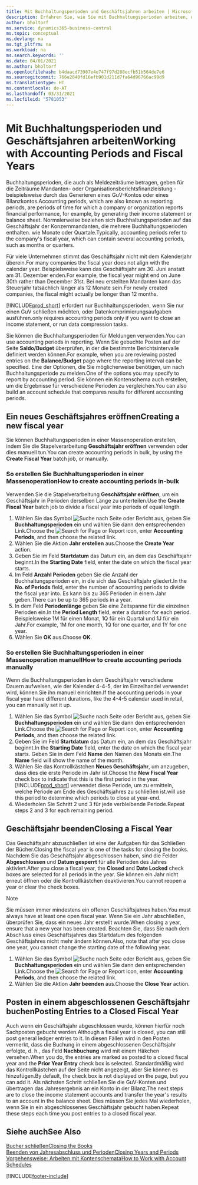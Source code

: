 ```yaml
---
title: Mit Buchhaltungsperioden und Geschäftsjahren arbeiten | Microsoft Docs
description: Erfahren Sie, wie Sie mit Buchhaltungsperioden arbeiten, um festzulegen, wann Ihr Unternehmen über Finanzleistung berichtet.
author: bholtorf
ms.service: dynamics365-business-central
ms.topic: conceptual
ms.devlang: na
ms.tgt_pltfrm: na
ms.workload: na
ms.search.keywords: ''
ms.date: 04/01/2021
ms.author: bholtorf
ms.openlocfilehash: b4daacd73987e4e747f97d288ecfb51b564de7e6
ms.sourcegitcommit: 766e2840fd16efb901d211d7fa64d96766ac99d9
ms.translationtype: HT
ms.contentlocale: de-AT
ms.lasthandoff: 03/31/2021
ms.locfileid: "5781053"
---
```

# <a name="working-with-accounting-periods-and-fiscal-years"></a><span data-ttu-id="09b2a-103">Mit Buchhaltungsperioden und Geschäftsjahren arbeiten</span><span class="sxs-lookup"><span data-stu-id="09b2a-103">Working with Accounting Periods and Fiscal Years</span></span>

<span data-ttu-id="09b2a-104">Buchhaltungsperioden, die auch als Meldezeiträume betragen, geben für die Zeiträume Mandanten- oder Organisationsberichtsfinanzleistung - beispielsweise durch das Generieren eines GuV-Kontos oder eines Bilanzkontos.</span><span class="sxs-lookup"><span data-stu-id="09b2a-104">Accounting periods, which are also known as reporting periods, are periods of time for which a company or organization reports financial performance, for example, by generating their income statement or balance sheet.</span></span> <span data-ttu-id="09b2a-105">Normalerweise beziehen sich Buchhaltungsperioden auf das Geschäftsjahr der Konzernmandanten, die mehrere Buchhaltungsperioden enthalten. wie Monate oder Quartale.</span><span class="sxs-lookup"><span data-stu-id="09b2a-105">Typically, accounting periods refer to the company's fiscal year, which can contain several accounting periods, such as months or quarters.</span></span>

<span data-ttu-id="09b2a-106">Für viele Unternehmen stimmt das Geschäftsjahr nicht mit dem Kalenderjahr überein.</span><span class="sxs-lookup"><span data-stu-id="09b2a-106">For many companies the fiscal year does not align with the calendar year.</span></span> <span data-ttu-id="09b2a-107">Beispielsweise kann das Geschäftsjahr am 30. Juni anstatt am 31. Dezember enden.</span><span class="sxs-lookup"><span data-stu-id="09b2a-107">For example, the fiscal year might end on June 30th rather than December 31st.</span></span> <span data-ttu-id="09b2a-108">Bei neu erstellten Mandanten kann das Steuerjahr tatsächlich länger als 12 Monate  sein.</span><span class="sxs-lookup"><span data-stu-id="09b2a-108">For newly created companies, the fiscal might actually be longer than 12 months.</span></span>  

[!INCLUDE[prod_short](includes/prod_short.md)] <span data-ttu-id="09b2a-109">erfordert nur Buchhaltungsperioden, wenn Sie nur einen GuV schließen möchten, oder Datenkomprimierungsaufgaben ausführen.</span><span class="sxs-lookup"><span data-stu-id="09b2a-109">only requires accounting periods only if you want to close an income statement, or run data compression tasks.</span></span> 

<span data-ttu-id="09b2a-110">Sie können die Buchhaltungsperioden für Meldungen verwenden.</span><span class="sxs-lookup"><span data-stu-id="09b2a-110">You can use accounting periods in reporting.</span></span> <span data-ttu-id="09b2a-111">Wenn Sie gebuchte Posten auf der Seite **Saldo/Budget** überprüfen, in der die bestimmte Berichtsintervalle definiert werden können.</span><span class="sxs-lookup"><span data-stu-id="09b2a-111">For example, when you are reviewing posted entries on the **Balance/Budget** page where the reporting interval can be specified.</span></span> <span data-ttu-id="09b2a-112">Eine der Optionen, die Sie möglicherweise benötigen, um nach Buchhaltungsperiode zu melden.</span><span class="sxs-lookup"><span data-stu-id="09b2a-112">One of the options you may specify to report by accounting period.</span></span> <span data-ttu-id="09b2a-113">Sie können ein Kontenschema auch erstellen, um die Ergebnisse für verschiedene Perioden zu vergleichen.</span><span class="sxs-lookup"><span data-stu-id="09b2a-113">You can also build an account schedule that compares results for different accounting periods.</span></span>

## <a name="creating-a-new-fiscal-year"></a><span data-ttu-id="09b2a-114">Ein neues Geschäftsjahres eröffnen</span><span class="sxs-lookup"><span data-stu-id="09b2a-114">Creating a new fiscal year</span></span>

<span data-ttu-id="09b2a-115">Sie können Buchhaltungsperioden in einer Massenoperation erstellen, indem Sie die Stapelverarbeitung **Geschäftsjahr eröffnen** verwenden oder dies manuell tun.</span><span class="sxs-lookup"><span data-stu-id="09b2a-115">You can create accounting periods in bulk, by using the **Create Fiscal Year** batch job, or manually.</span></span>

### <a name="how-to-create-accounting-periods-in-bulk"></a><span data-ttu-id="09b2a-116">So erstellen Sie Buchhaltungsperioden in einer Massenoperation</span><span class="sxs-lookup"><span data-stu-id="09b2a-116">How to create accounting periods in-bulk</span></span>

<span data-ttu-id="09b2a-117">Verwenden Sie die Stapelverarbeitung **Geschäftsjahr eröffnen**, um ein Geschäftsjahr in Perioden derselben Länge zu unterteilen.</span><span class="sxs-lookup"><span data-stu-id="09b2a-117">Use the **Create Fiscal Year** batch job to divide a fiscal year into periods of equal length.</span></span>  

1. <span data-ttu-id="09b2a-118">Wählen Sie das Symbol ![Suche nach Seite oder Bericht](media/ui-search/search_small.png "Suche nach Seiten- oder Berichtssymbolen") aus, geben Sie **Buchhaltungsperioden** ein und wählen Sie dann den entsprechenden Link.</span><span class="sxs-lookup"><span data-stu-id="09b2a-118">Choose the ![Search for Page or Report](media/ui-search/search_small.png "Search for Page or Report icon") icon, enter **Accounting Periods**, and then choose the related link.</span></span>  
2. <span data-ttu-id="09b2a-119">Wählen Sie die Aktion **Jahr erstellen** aus.</span><span class="sxs-lookup"><span data-stu-id="09b2a-119">Choose the **Create Year** action.</span></span>  <!--What about the Scheduling option? Should we mention that? There's also the Report Output Type field...-->
3. <span data-ttu-id="09b2a-120">Geben Sie im Feld **Startdatum** das Datum ein, an dem das Geschäftsjahr beginnt.</span><span class="sxs-lookup"><span data-stu-id="09b2a-120">In the **Starting Date** field, enter the date on which the fiscal year starts.</span></span>  
4. <span data-ttu-id="09b2a-121">Im Feld **Anzahl Perioden** geben Sie die Anzahl der Buchhaltungsperioden ein, in die sich das Geschäftsjahr gliedert.</span><span class="sxs-lookup"><span data-stu-id="09b2a-121">In the **No. of Periods** field, enter the number of accounting periods to divide the fiscal year into.</span></span> <span data-ttu-id="09b2a-122">Es kann bis zu 365 Perioden in einem Jahr geben.</span><span class="sxs-lookup"><span data-stu-id="09b2a-122">There can be up to 365 periods in a year.</span></span>  
5. <span data-ttu-id="09b2a-123">In dem Feld **Periodenlänge** geben Sie eine Zeitspanne für die einzelnen Perioden ein.</span><span class="sxs-lookup"><span data-stu-id="09b2a-123">In the **Period Length** field, enter a duration for each period.</span></span> <span data-ttu-id="09b2a-124">Beispielsweise 1M für einen Monat, 1Q für ein Quartal und 1J für ein Jahr.</span><span class="sxs-lookup"><span data-stu-id="09b2a-124">For example, 1M for one month, 1Q for one quarter, and 1Y for one year.</span></span>  
6. <span data-ttu-id="09b2a-125">Wählen Sie **OK** aus.</span><span class="sxs-lookup"><span data-stu-id="09b2a-125">Choose **OK**.</span></span>  

### <a name="how-to-create-accounting-periods-manually"></a><span data-ttu-id="09b2a-126">So erstellen Sie Buchhaltungsperioden in einer Massenoperation manuell</span><span class="sxs-lookup"><span data-stu-id="09b2a-126">How to create accounting periods manually</span></span>

<span data-ttu-id="09b2a-127">Wenn die Buchhaltungsperioden in dem Geschäftsjahr verschiedene Dauern aufweisen, wie der Kalender 4-4-5, der im Einzelhandel verwendet wird, können Sie ihn manuell einrichten.</span><span class="sxs-lookup"><span data-stu-id="09b2a-127">If the accounting periods in your fiscal year have different durations, like the 4-4-5 calendar used in retail, you can manually set it up.</span></span>  
  
1. <span data-ttu-id="09b2a-128">Wählen Sie das Symbol ![Suche nach Seite oder Bericht](media/ui-search/search_small.png "Suche nach Seiten- oder Berichtssymbolen") aus, geben Sie **Buchhaltungsperioden** ein und wählen Sie dann den entsprechenden Link.</span><span class="sxs-lookup"><span data-stu-id="09b2a-128">Choose the ![Search for Page or Report](media/ui-search/search_small.png "Search for Page or Report icon") icon, enter **Accounting Periods**, and then choose the related link.</span></span>  
2. <span data-ttu-id="09b2a-129">Geben Sie im Feld **Startdatum** das Datum ein, an dem das Geschäftsjahr beginnt.</span><span class="sxs-lookup"><span data-stu-id="09b2a-129">In the **Starting Date** field, enter the date on which the fiscal year starts.</span></span> <span data-ttu-id="09b2a-130">Geben Sie in dem Feld **Name** den Namen des Monats ein.</span><span class="sxs-lookup"><span data-stu-id="09b2a-130">The **Name** field will show the name of the month.</span></span>  
3. <span data-ttu-id="09b2a-131">Wählen Sie das Kontrollkästchen **Neues Geschäftsjahr**, um anzugeben, dass dies die erste Periode im Jahr ist.</span><span class="sxs-lookup"><span data-stu-id="09b2a-131">Choose the **New Fiscal Year** check box to indicate that this is the first period in the year.</span></span> [!INCLUDE[prod_short](includes/prod_short.md)] <span data-ttu-id="09b2a-132">verwendet diese Periode, um zu ermitteln, welche  Periode am Ende des Geschäftsjahres zu schließen ist.</span><span class="sxs-lookup"><span data-stu-id="09b2a-132">will use this period to determine which periods to close at year-end.</span></span>
4. <span data-ttu-id="09b2a-133">Wiederholen Sie Schritt 2 und 3 für jede verbleibende Periode.</span><span class="sxs-lookup"><span data-stu-id="09b2a-133">Repeat steps 2 and 3 for each remaining period.</span></span>  

## <a name="closing-a-fiscal-year"></a><span data-ttu-id="09b2a-134">Geschäftsjahr beenden</span><span class="sxs-lookup"><span data-stu-id="09b2a-134">Closing a Fiscal Year</span></span>

<span data-ttu-id="09b2a-135">Das Geschäftsjahr abzuschließen ist eine der Aufgaben für das Schließen der Bücher.</span><span class="sxs-lookup"><span data-stu-id="09b2a-135">Closing the fiscal year is one of the tasks for closing the books.</span></span> <span data-ttu-id="09b2a-136">Nachdem Sie das Geschäftsjahr abgeschlossen haben, sind die Felder **Abgeschlossen** und **Datum gesperrt** für alle Perioden des Jahres aktiviert.</span><span class="sxs-lookup"><span data-stu-id="09b2a-136">After you close a fiscal year, the **Closed** and **Date Locked** check boxes are selected for all periods in the year.</span></span> <span data-ttu-id="09b2a-137">Sie können ein Jahr nicht erneut öffnen oder die Kontrollkästchen deaktivieren.</span><span class="sxs-lookup"><span data-stu-id="09b2a-137">You cannot reopen a year or clear the check boxes.</span></span>

> [!NOTE]  
> <span data-ttu-id="09b2a-138">Sie müssen immer mindestens ein offenen Geschäftsjahres haben.</span><span class="sxs-lookup"><span data-stu-id="09b2a-138">You must always have at least one open fiscal year.</span></span> <span data-ttu-id="09b2a-139">Wenn Sie ein Jahr abschließen, überprüfen Sie, dass ein neues Jahr erstellt wurde.</span><span class="sxs-lookup"><span data-stu-id="09b2a-139">When closing a year, ensure that a new year has been created.</span></span> <span data-ttu-id="09b2a-140">Beachten Sie, dass Sie nach dem Abschluss eines Geschäftsjahres das Startdatum des folgenden Geschäftsjahres nicht mehr ändern können.</span><span class="sxs-lookup"><span data-stu-id="09b2a-140">Also, note that after you close one year, you cannot change the starting date of the following year.</span></span>

1. <span data-ttu-id="09b2a-141">Wählen Sie das Symbol ![Suche nach Seite oder Bericht](media/ui-search/search_small.png "Suche nach Seiten- oder Berichtssymbolen") aus, geben Sie **Buchhaltungsperioden** ein und wählen Sie dann den entsprechenden Link.</span><span class="sxs-lookup"><span data-stu-id="09b2a-141">Choose the ![Search for Page or Report](media/ui-search/search_small.png "Search for Page or Report icon") icon, enter **Accounting Periods**, and then choose the related link.</span></span>  
2. <span data-ttu-id="09b2a-142">Wählen Sie die Aktion **Jahr beenden** aus.</span><span class="sxs-lookup"><span data-stu-id="09b2a-142">Choose the **Close Year** action.</span></span>  

## <a name="posting-entries-to-a-closed-fiscal-year"></a><span data-ttu-id="09b2a-143">Posten in einem abgeschlossenen Geschäftsjahr buchen</span><span class="sxs-lookup"><span data-stu-id="09b2a-143">Posting Entries to a Closed Fiscal Year</span></span>

<span data-ttu-id="09b2a-144">Auch wenn ein Geschäftsjahr abgeschlossen wurde, können hierfür noch Sachposten gebucht werden.</span><span class="sxs-lookup"><span data-stu-id="09b2a-144">Although a fiscal year is closed, you can still post general ledger entries to it.</span></span> <span data-ttu-id="09b2a-145">In diesen Fällen wird in den Posten vermerkt, dass die Buchung in einem abgeschlossenen Geschäftsjahr erfolgte, d. h., das Feld **Nachbuchung** wird mit einem Häkchen versehen.</span><span class="sxs-lookup"><span data-stu-id="09b2a-145">When you do, the entries are marked as posted to a closed fiscal year and the **Prior Year Entry** check box is selected.</span></span> <span data-ttu-id="09b2a-146">Standardmäßig wird das Kontrollkästchen auf der Seite nicht angezeigt, aber Sie können es hinzufügen.</span><span class="sxs-lookup"><span data-stu-id="09b2a-146">By default, the check box is not displayed on the page, but you can add it.</span></span> <span data-ttu-id="09b2a-147">Als nächsten Schritt schließen Sie die GuV-Konten und übertragen das Jahresergebnis an ein Konto in der Bilanz.</span><span class="sxs-lookup"><span data-stu-id="09b2a-147">The next steps are to close the income statement accounts and transfer the year's results to an account in the balance sheet.</span></span> <span data-ttu-id="09b2a-148">Dies müssen Sie jedes Mal wiederholen, wenn Sie in ein abgeschlossenes Geschäftsjahr gebucht haben.</span><span class="sxs-lookup"><span data-stu-id="09b2a-148">Repeat these steps each time you post entries to a closed fiscal year.</span></span>

## <a name="see-also"></a><span data-ttu-id="09b2a-149">Siehe auch</span><span class="sxs-lookup"><span data-stu-id="09b2a-149">See Also</span></span>

[<span data-ttu-id="09b2a-150">Bucher schließen</span><span class="sxs-lookup"><span data-stu-id="09b2a-150">Closing the Books</span></span>](year-close-books.md)  
[<span data-ttu-id="09b2a-151">Beenden von Jahresabschluss und Perioden</span><span class="sxs-lookup"><span data-stu-id="09b2a-151">Closing Years and Periods</span></span>](year-close-years-periods.md)  
[<span data-ttu-id="09b2a-152">Vorgehensweise: Arbeiten mit Kontenschemata</span><span class="sxs-lookup"><span data-stu-id="09b2a-152">How to Work with Account Schedules</span></span>](bi-how-work-account-schedule.md)  


[!INCLUDE[footer-include](includes/footer-banner.md)]